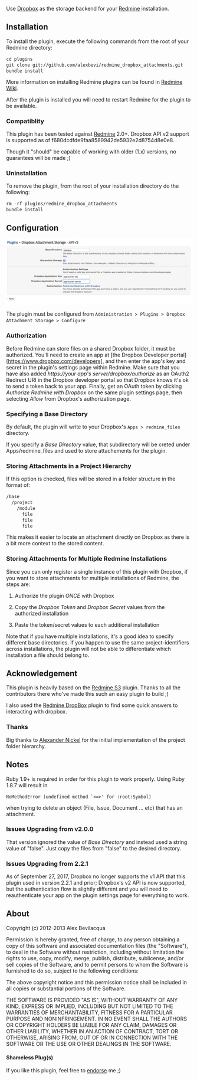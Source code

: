 Use [Dropbox](http://www.dropbox.com) as the storage backend for your [Redmine](http://www.redmine.org) installation.

## Installation

To install the plugin, execute the following commands from the root of your Redmine directory:
```
cd plugins
git clone git://github.com/alexbevi/redmine_dropbox_attachments.git
bundle install
```

More information on installing Redmine plugins can be found in [Redmine Wiki](http://www.redmine.org/wiki/redmine/Plugins).

After the plugin is installed you will need to restart Redmine for the plugin to be available.

### Compatiblity

This plugin has been tested against [Redmine](http://www.redmine.org) 2.0+.   Dropbox API v2 support is supported as of f680dcdfde9faa8589942de5932e2d8754d8e0e8.

Though it "should" be capable of working with older (1.x) versions, no guarantees will be made ;)

### Uninstallation

To remove the plugin, from the root of your installation directory do the following:
```
rm -rf plugins/redmine_dropbox_attachments
bundle install
```

## Configuration

![Screenshot](screenshot.png)

The plugin must be configured from `Administration > Plugins > Dropbox Attachment Storage > Configure`

### Authorization

Before Redmine can store files on a shared Dropbox folder, it must be authorized. You'll need to create an app at [the Dropbox Developer portal][https://www.dropbox.com/developers], and then enter the app's key and secret in the plugin's settings page within Redmine. Make sure that you have also added _https://your app's server/dropbox/authorize_ as an OAuth2 Redirect URI in the Dropbox developer portal so that Dropbox knows it's ok to send a token back to your app. Finally, get an OAuth token by clicking _Authorize Redmine with Dropbox_ on the same plugin settings page, then selecting _Allow_ from Dropbox's authorization page.

### Specifying a Base Directory

By default, the plugin will write to your Dropbox's `Apps > redmine_files` directory.

If you specify a *Base Directory* value, that subdirectory will be creted under Apps/redmine_files and used to store attachements for the plugin.

### Storing Attachments in a Project Hierarchy

If this option is checked, files will be stored in a folder structure in the format of:
```
/base
  /project
    /module
      file
      file
      file
```

This makes it easier to locate an attachment directly on Dropbox as there is a bit more context to the stored content.

### Storing Attachments for Multiple Redmine Installations

Since you can only register a single instance of this plugin with Dropbox, if you want to store attachments for multiple installations of Redmine, the steps are:

1) Authorize the plugin _ONCE_ with Dropbox

2) Copy the _Dropbox Token_ and _Dropbox Secret_ values from the authorized installation

3) Paste the token/secret values to each additional installation

Note that if you have multiple installations, it's a good idea to specify different base directories. If you happen to use the same project-identifiers across installations, the plugin will not be able to differentiate which installation a file should belong to.

## Acknowledgement

This plugin is heavily based on the [Redmine S3](https://github.com/tigrish/redmine_s3) plugin. Thanks to all the contributors there who've made this such an easy plugin to build ;)

I also used the [Redmine DropBox](https://github.com/zuinqstudio/redmine_drop_box) plugin to find some quick answers to interacting with dropbox.

### Thanks

Big thanks to [Alexander Nickel](https://github.com/mralexandernickel) for the initial implementation of the project folder hierarchy.

## Notes

Ruby 1.9+ is required in order for this plugin to work properly. Using Ruby 1.8.7 will result in

    NoMethodError (undefined method `<=>' for :root:Symbol)

when trying to delete an object (File, Issue, Document ... etc) that has an attachment.

### Issues Upgrading from v2.0.0

That version ignored the value of *Base Directory* and instead used a string value of "false". 
Just copy the files from "false" to the desired directory.


### Issues Upgrading from 2.2.1

As of September 27, 2017, Dropbox no longer supports the v1 API that this plugin used in version 2.2.1 and prior; Dropbox's v2 API is now supported, but the authentication flow is slightly different and you will need to reauthenticate your app on the plugin settings page for everything to work.

## About

Copyright (c) 2012-2013 Alex Bevilacqua

Permission is hereby granted, free of charge, to any person obtaining
a copy of this software and associated documentation files (the
"Software"), to deal in the Software without restriction, including
without limitation the rights to use, copy, modify, merge, publish,
distribute, sublicense, and/or sell copies of the Software, and to
permit persons to whom the Software is furnished to do so, subject to
the following conditions:

The above copyright notice and this permission notice shall be
included in all copies or substantial portions of the Software.

THE SOFTWARE IS PROVIDED "AS IS", WITHOUT WARRANTY OF ANY KIND,
EXPRESS OR IMPLIED, INCLUDING BUT NOT LIMITED TO THE WARRANTIES OF
MERCHANTABILITY, FITNESS FOR A PARTICULAR PURPOSE AND
NONINFRINGEMENT. IN NO EVENT SHALL THE AUTHORS OR COPYRIGHT HOLDERS BE
LIABLE FOR ANY CLAIM, DAMAGES OR OTHER LIABILITY, WHETHER IN AN ACTION
OF CONTRACT, TORT OR OTHERWISE, ARISING FROM, OUT OF OR IN CONNECTION
WITH THE SOFTWARE OR THE USE OR OTHER DEALINGS IN THE SOFTWARE.

#### Shameless Plug(s)

If you like this plugin, feel free to [endorse](http://coderwall.com/alexbevi) me ;)
